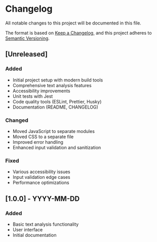 # Changelog

All notable changes to this project will be documented in this file.

The format is based on [Keep a Changelog](https://keepachangelog.com/en/1.0.0/),
and this project adheres to [Semantic Versioning](https://semver.org/spec/v2.0.0.html).

## [Unreleased]

### Added
- Initial project setup with modern build tools
- Comprehensive text analysis features
- Accessibility improvements
- Unit tests with Jest
- Code quality tools (ESLint, Prettier, Husky)
- Documentation (README, CHANGELOG)

### Changed
- Moved JavaScript to separate modules
- Moved CSS to a separate file
- Improved error handling
- Enhanced input validation and sanitization

### Fixed
- Various accessibility issues
- Input validation edge cases
- Performance optimizations

## [1.0.0] - YYYY-MM-DD

### Added
- Basic text analysis functionality
- User interface
- Initial documentation 